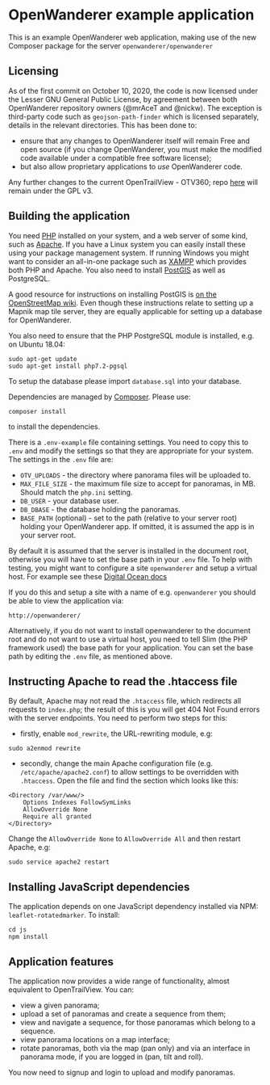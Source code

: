 OpenWanderer example application 
================================

This is an example OpenWanderer web application, making use of the new Composer package for the server `openwanderer/openwanderer`

Licensing
---------

As of the first commit on October 10, 2020, the code is now licensed under the Lesser GNU General Public License, by agreement between both OpenWanderer repository owners (@mrAceT and @nickw). The exception is third-party code such as `geojson-path-finder` which is licensed separately, details in the relevant directories. This has been done to:

- ensure that any changes to OpenWanderer itself will remain Free and open source (if you change OpenWanderer, you must make the modified code available under a compatible free software license); 
- but also allow proprietary applications to *use* OpenWanderer code.

Any further changes to the current OpenTrailView - OTV360; repo [here](https://gitlab.com/nickw1/opentrailview) will remain under the GPL v3.

Building the application 
------------------------

You need [PHP](https://php.net) installed on your system, and a web server of some kind, such as [Apache](https://apache.org). If you have a Linux system you can easily install these using your package management system. If running Windows you might want to consider an all-in-one package such as [XAMPP](https://www.apachefriends.org/download.html) which provides both PHP and Apache. You also need to install [PostGIS](https://postgis.net) as well as PostgreSQL.

A good resource for instructions on installing PostGIS is [on the OpenStreetMap wiki](https://wiki.openstreetmap.org/wiki/PostGIS/Installation). Even though these instructions relate to setting up a Mapnik map tile server, they are equally applicable for setting up a database for OpenWanderer. 

You also need to ensure that the PHP PostgreSQL module is installed, e.g. on Ubuntu 18.04:
```
sudo apt-get update
sudo apt-get install php7.2-pgsql
```

To setup the database please import `database.sql` into your database.

Dependencies are managed by [Composer](https://getcomposer.org). Please use:

`composer install`

to install the dependencies.

There is a `.env-example` file containing settings. You need to copy this to `.env` and modify the settings so that they are appropriate for your system.
The settings in the `.env` file are:

- `OTV_UPLOADS` - the directory where panorama files will be uploaded to.
- `MAX_FILE_SIZE` - the maximum file size to accept for panoramas, in MB. Should match the `php.ini` setting.
- `DB_USER` - your database user.
- `DB_DBASE` - the database holding the panoramas.
- `BASE_PATH` (optional) - set to the path (relative to your server root) holding your OpenWanderer app. If omitted, it is assumed the app is in your server root.

By default it is assumed that the server is installed in the document root, otherwise you will have to set the base path in your `.env` file. To help with testing, you might want to configure a site `openwanderer` and setup a virtual host. 
For example see these [Digital Ocean docs](https://www.digitalocean.com/community/tutorials/how-to-set-up-apache-virtual-hosts-on-ubuntu-18-04)

If you do this and setup a site with a name of e.g. `openwanderer` you should be able to view the application via:

`http://openwanderer/`

Alternatively, if you do not want to install openwanderer to the document root and do not want to use a virtual host, you need to tell Slim (the PHP framework used) the base path for your application. You can set the base path by editing the `.env` file, as mentioned above. 

Instructing Apache to read the .htaccess file
---------------------------------------------

By default, Apache may not read the `.htaccess` file, which redirects all
requests to `index.php`; the result of this is you will get 404 Not Found errors with the server endpoints. You need to perform two steps for this:

- firstly, enable `mod_rewrite`, the URL-rewriting module, e.g:

```
sudo a2enmod rewrite
```

- secondly, change the main Apache configuration file (e.g. `/etc/apache/apache2.conf`) to allow settings to be overridden with `.htaccess`. Open the file and find the section which looks like this:
```
<Directory /var/www/>
    Options Indexes FollowSymLinks
    AllowOverride None
    Require all granted
</Directory>
```
Change the `AllowOverride None` to `AllowOverride All` and then restart Apache, e.g:
```
sudo service apache2 restart
```

Installing JavaScript dependencies
----------------------------------

The application depends on one JavaScript dependency installed via NPM: `leaflet-rotatedmarker`. To install:

```
cd js
npm install
```

Application features
--------------------

The application now provides a wide range of functionality, almost equivalent to OpenTrailView. You can: 

- view a given panorama;
- upload a set of panoramas and create a sequence from them;
- view and navigate a sequence, for those panoramas which belong to a sequence.
- view panorama locations on a map interface; 
- rotate panoramas, both via the map (pan only) and via an interface in panorama mode, if you are logged in (pan, tilt and roll).

You now need to signup and login to upload and modify panoramas.
